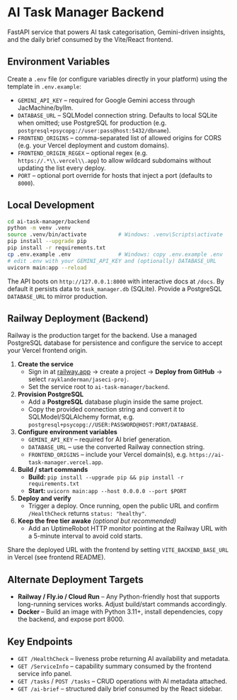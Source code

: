 # AI Task Manager Backend

FastAPI service that powers AI task categorisation, Gemini-driven insights, and the daily brief consumed by the Vite/React frontend.

## Environment Variables

Create a `.env` file (or configure variables directly in your platform) using the template in `.env.example`:

- `GEMINI_API_KEY` – required for Google Gemini access through JacMachine/byllm.
- `DATABASE_URL` – SQLModel connection string. Defaults to local SQLite when omitted; use PostgreSQL for production (e.g. `postgresql+psycopg://user:pass@host:5432/dbname`).
- `FRONTEND_ORIGINS` – comma-separated list of allowed origins for CORS (e.g. your Vercel deployment and custom domains).
- `FRONTEND_ORIGIN_REGEX` – optional regex (e.g. `https://.*\\.vercel\\.app`) to allow wildcard subdomains without updating the list every deploy.
- `PORT` – optional port override for hosts that inject a port (defaults to `8000`).

## Local Development

```bash
cd ai-task-manager/backend
python -m venv .venv
source .venv/bin/activate          # Windows: .venv\Scripts\activate
pip install --upgrade pip
pip install -r requirements.txt
cp .env.example .env               # Windows: copy .env.example .env
# edit .env with your GEMINI_API_KEY and (optionally) DATABASE_URL
uvicorn main:app --reload
```

The API boots on `http://127.0.0.1:8000` with interactive docs at `/docs`. By default it persists data to `task_manager.db` (SQLite). Provide a PostgreSQL `DATABASE_URL` to mirror production.

## Railway Deployment (Backend)

Railway is the production target for the backend. Use a managed PostgreSQL database for persistence and configure the service to accept your Vercel frontend origin.

1. **Create the service**
   - Sign in at [railway.app](https://railway.app) → create a project → **Deploy from GitHub** → select `rayklanderman/jaseci-proj`.
   - Set the service root to `ai-task-manager/backend`.
2. **Provision PostgreSQL**
   - Add a **PostgreSQL** database plugin inside the same project.
   - Copy the provided connection string and convert it to SQLModel/SQLAlchemy format, e.g. `postgresql+psycopg://USER:PASSWORD@HOST:PORT/DATABASE`.
3. **Configure environment variables**
   - `GEMINI_API_KEY` – required for AI brief generation.
   - `DATABASE_URL` – use the converted Railway connection string.
   - `FRONTEND_ORIGINS` – include your Vercel domain(s), e.g. `https://ai-task-manager.vercel.app`.
4. **Build / start commands**
   - **Build:** `pip install --upgrade pip && pip install -r requirements.txt`
   - **Start:** `uvicorn main:app --host 0.0.0.0 --port $PORT`
5. **Deploy and verify**
   - Trigger a deploy. Once running, open the public URL and confirm `/HealthCheck` returns `status: "healthy"`.
6. **Keep the free tier awake** _(optional but recommended)_
   - Add an UptimeRobot HTTP monitor pointing at the Railway URL with a 5-minute interval to avoid cold starts.

Share the deployed URL with the frontend by setting `VITE_BACKEND_BASE_URL` in Vercel (see frontend README).

## Alternate Deployment Targets

- **Railway / Fly.io / Cloud Run** – Any Python-friendly host that supports long-running services works. Adjust build/start commands accordingly.
- **Docker** – Build an image with Python 3.11+, install dependencies, copy the backend, and expose port 8000.

## Key Endpoints

- `GET /HealthCheck` – liveness probe returning AI availability and metadata.
- `GET /ServiceInfo` – capability summary consumed by the frontend service info panel.
- `GET /tasks` / `POST /tasks` – CRUD operations with AI metadata attached.
- `GET /ai-brief` – structured daily brief consumed by the React sidebar.
